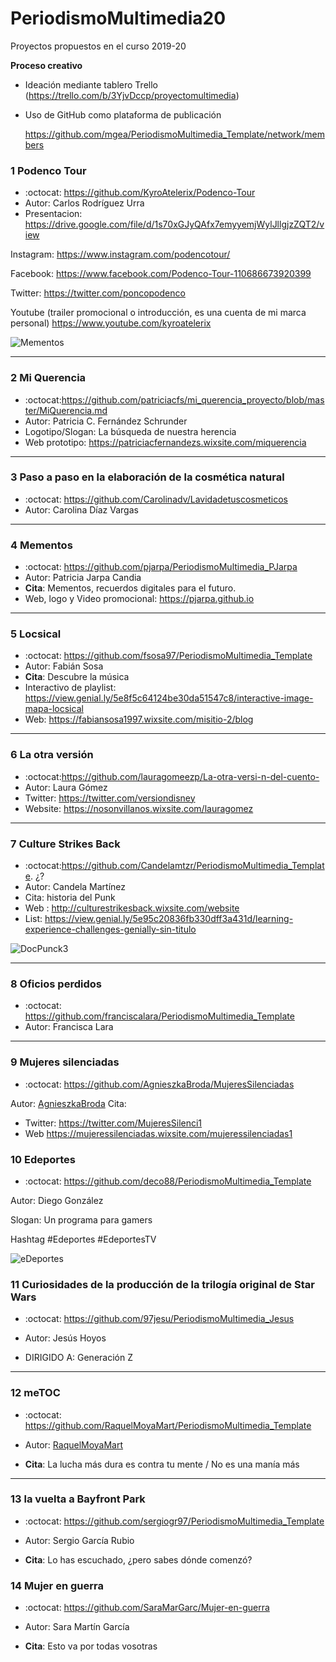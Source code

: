 # PeriodismoMultimedia20

Proyectos propuestos en el curso 2019-20 



**Proceso creativo**

- Ideación mediante tablero Trello (https://trello.com/b/3YjvDccp/proyectomultimedia) 

- Uso de GitHub como plataforma de publicación

  https://github.com/mgea/PeriodismoMultimedia_Template/network/members




### 1 Podenco Tour 

* :octocat: https://github.com/KyroAtelerix/Podenco-Tour
* Autor: Carlos Rodríguez Urra
* Presentacion: https://drive.google.com/file/d/1s70xGJyQAfx7emyyemjWylJllgjzZQT2/view

Instagram: https://www.instagram.com/podencotour/

Facebook: https://www.facebook.com/Podenco-Tour-110686673920399

Twitter: https://twitter.com/poncopodenco

Youtube (trailer promocional o introducción, es una cuenta de mi marca personal) https://www.youtube.com/kyroatelerix

![Mementos](https://github.com/mgea/PeriodismoMultimedia/blob/master/2020/Logo_Mementos.png)


---

### 2 Mi Querencia 

* :octocat:https://github.com/patriciacfs/mi_querencia_proyecto/blob/master/MiQuerencia.md
* Autor: Patricia C. Fernández Schrunder
* Logotipo/Slogan: La búsqueda de nuestra herencia
* Web prototipo: https://patriciacfernandezs.wixsite.com/miquerencia


-----


### 3 Paso a paso en la elaboración de la cosmética natural

* :octocat: https://github.com/Carolinadv/Lavidadetuscosmeticos
* Autor: Carolina Díaz Vargas



---

### 4 Mementos

* :octocat: https://github.com/pjarpa/PeriodismoMultimedia_PJarpa
* Autor: Patricia Jarpa Candia
* **Cita**: Mementos, recuerdos digitales para el futuro.
* Web, logo y Video promocional: https://pjarpa.github.io


---


### 5 Locsical

* :octocat: https://github.com/fsosa97/PeriodismoMultimedia_Template
* Autor: Fabián Sosa
* **Cita**: Descubre la música
* Interactivo de playlist: https://view.genial.ly/5e8f5c64124be30da51547c8/interactive-image-mapa-locsical 
* Web: https://fabiansosa1997.wixsite.com/misitio-2/blog



---


### 6 La otra versión

* :octocat:https://github.com/lauragomeezp/La-otra-versi-n-del-cuento-
* Autor: Laura Gómez 
* Twitter: https://twitter.com/versiondisney
* Website: https://nosonvillanos.wixsite.com/lauragomez 

---


### 7 Culture Strikes Back

* :octocat:https://github.com/Candelamtzr/PeriodismoMultimedia_Template.  ¿?
* Autor: Candela Martínez
* Cita: historia del Punk
* Web : http://culturestrikesback.wixsite.com/website
* List: https://view.genial.ly/5e95c20836fb330dff3a431d/learning-experience-challenges-genially-sin-titulo

![DocPunck3](https://github.com/mgea/PeriodismoMultimedia/blob/master/2020/Logo_DocPunk3.jpg)

---


### 8 Oficios perdidos

* :octocat: https://github.com/franciscalara/PeriodismoMultimedia_Template
* Autor: Francisca Lara 


---


### 9 Mujeres silenciadas

* :octocat: https://github.com/AgnieszkaBroda/MujeresSilenciadas

Autor: [AgnieszkaBroda](https://github.com/AgnieszkaBroda)
Cita: 
* Twitter: https://twitter.com/MujeresSilenci1
* Web https://mujeressilenciadas.wixsite.com/mujeressilenciadas1 




### 10 Edeportes

* :octocat: https://github.com/deco88/PeriodismoMultimedia_Template

Autor: Diego González 

Slogan: Un programa para gamers

Hashtag #Edeportes #EdeportesTV

![eDeportes](https://github.com/mgea/PeriodismoMultimedia/blob/master/2020/esdes.png)



### 11 Curiosidades de la producción de la trilogía original de Star Wars


*   :octocat: https://github.com/97jesu/PeriodismoMultimedia_Jesus

*   Autor: Jesús Hoyos

*   DIRIGIDO A: Generación Z



---


### 12 meTOC

* :octocat: https://github.com/RaquelMoyaMart/PeriodismoMultimedia_Template

* Autor: [RaquelMoyaMart](https://github.com/RaquelMoyaMart) 

* **Cita**: La lucha más dura es contra tu mente / No es una manía más



-----



### 13  la vuelta a Bayfront Park

* :octocat: https://github.com/sergiogr97/PeriodismoMultimedia_Template

* Autor: Sergio García Rubio

* **Cita**: Lo has escuchado, ¿pero sabes dónde comenzó?



### 14  Mujer en guerra

* :octocat: https://github.com/SaraMarGarc/Mujer-en-guerra

* Autor: Sara Martín García

* **Cita**: Esto va por todas vosotras




